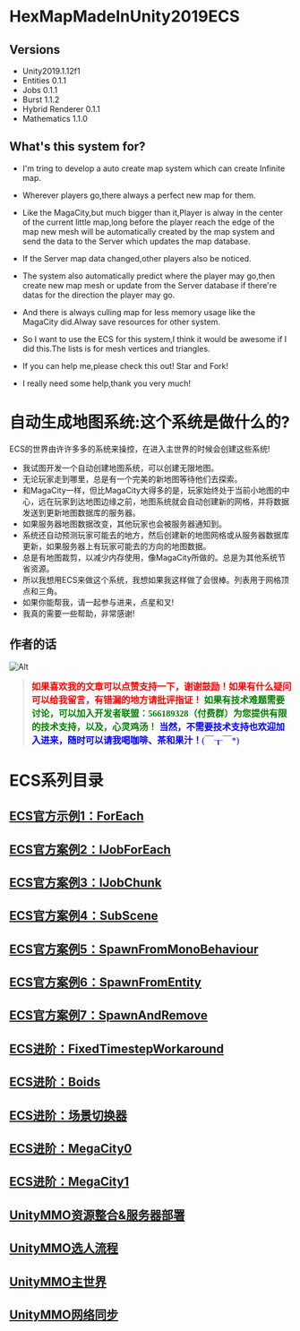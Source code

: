 # HexMapMadeInUnity2019ECS
## Versions
 - Unity2019.1.12f1
 - Entities 0.1.1
 - Jobs 0.1.1
 - Burst 1.1.2
 - Hybrid Renderer 0.1.1
 - Mathematics 1.1.0
## What's this system for?

 - I'm tring to develop a auto create map system which can create Infinite map.
 - Wherever players go,there always a perfect new map for them.
 - Like the MagaCity,but much bigger than it,Player is alway in the center of the current little map,long before the player reach the edge of the map new mesh will be automatically created by the map system and send the data to the Server which updates the map database.
 - If the Server map data changed,other players also be noticed.
 - The system also automatically predict where the player may go,then create new map mesh or update from the Server database if there're datas for the direction the player may go.
 - And there is always culling map for less memory usage like the MagaCity did.Alway save resources for other system.
 - So I want to use the ECS for this system,I think it would be awesome if I did this.The lists is for mesh vertices and triangles.

 - If you can help me,please check this out! Star and Fork!

 - I really need some help,thank you very much!
# 自动生成地图系统:这个系统是做什么的?

ECS的世界由许许多多的系统来操控，在进入主世界的时候会创建这些系统!
- 我试图开发一个自动创建地图系统，可以创建无限地图。
- 无论玩家走到哪里，总是有一个完美的新地图等待他们去探索。
- 和MagaCity一样，但比MagaCity大得多的是，玩家始终处于当前小地图的中心，远在玩家到达地图边缘之前，地图系统就会自动创建新的网格，并将数据发送到更新地图数据库的服务器。
- 如果服务器地图数据改变，其他玩家也会被服务器通知到。
- 系统还自动预测玩家可能去的地方，然后创建新的地图网格或从服务器数据库更新，如果服务器上有玩家可能去的方向的地图数据。
- 总是有地图裁剪，以减少内存使用，像MagaCity所做的。总是为其他系统节省资源。
- 所以我想用ECS来做这个系统，我想如果我这样做了会很棒。列表用于网格顶点和三角。
- 如果你能帮我，请一起参与进来，点星和叉!
- 我真的需要一些帮助，非常感谢!



## 作者的话
![Alt](https://imgconvert.csdnimg.cn/aHR0cHM6Ly9hdmF0YXIuY3Nkbi5uZXQvNy83L0IvMV9yYWxmX2h4MTYzY29tLmpwZw)
>  <font color=#FF0000 size=3 face="微软雅黑" >**如果喜欢我的文章可以点赞支持一下，谢谢鼓励！如果有什么疑问可以给我留言，有错漏的地方请批评指证！**</font>
> <font color=#008000 size=3 face="微软雅黑"> **如果有技术难题需要讨论，可以加入开发者联盟：566189328（付费群）为您提供有限的技术支持，以及，心灵鸡汤！**</font>
>  <font color=#0000FF size=3 face="微软雅黑">**当然，不需要技术支持也欢迎加入进来，随时可以请我喝咖啡、茶和果汁！**(￣┰￣*)</font>
# ECS系列目录
## [ECS官方示例1：ForEach](https://blog.csdn.net/qq_30137245/article/details/98959135)
## [ECS官方案例2：IJobForEach](https://blog.csdn.net/qq_30137245/article/details/99049676)
## [ECS官方案例3：IJobChunk](https://blog.csdn.net/qq_30137245/article/details/99068336)
## [ECS官方案例4：SubScene](https://blog.csdn.net/qq_30137245/article/details/99071697)
## [ECS官方案例5：SpawnFromMonoBehaviour](https://blog.csdn.net/qq_30137245/article/details/99078586)
## [ECS官方案例6：SpawnFromEntity](https://blog.csdn.net/qq_30137245/article/details/99083411)
## [ECS官方案例7：SpawnAndRemove](https://blog.csdn.net/qq_30137245/article/details/99101996)
## [ECS进阶：FixedTimestepWorkaround](https://blog.csdn.net/qq_30137245/article/details/99166229)
## [ECS进阶：Boids](https://blog.csdn.net/qq_30137245/article/details/99281187)
## [ECS进阶：场景切换器](https://blog.csdn.net/qq_30137245/article/details/99299167)
## [ECS进阶：MegaCity0](https://blog.csdn.net/qq_30137245/article/details/99399378)
## [ECS进阶：MegaCity1](https://blog.csdn.net/qq_30137245/article/details/99542443)
## [UnityMMO资源整合&服务器部署](https://blog.csdn.net/qq_30137245/article/details/99305502)
## [UnityMMO选人流程](https://blog.csdn.net/qq_30137245/article/details/99578650)
## [UnityMMO主世界](https://blog.csdn.net/qq_30137245/article/details/99619769)
## [UnityMMO网络同步](https://blog.csdn.net/qq_30137245/article/details/99674348)
